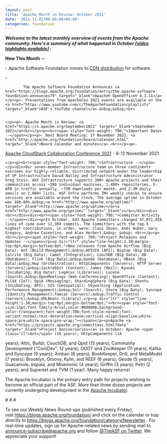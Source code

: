 ```yaml
---
layout: post
title: 'Apache Month in Review: October 2021'
date: '2021-11-01T00:00:00+00:00'
categories: foundation
---
```

<p><i><span style="font-weight: 700;">Welcome to the latest monthly overview of events from the Apache community. Here's a summary of what happened in October [<a href="https://youtu.be/3rPR6tNt-dg" target="_blank">video highlights available</a>]&nbsp;</span></i><i><span style="font-weight: 700;">:</span></i></p><p><span style="font-weight: 700;">New This Month --</span></p><p><span class="il">- </span>Apache Software Foundation moves to <a href="https://blogs.apache.org/foundation/entry/apache-software-foundation-moves-to" target="_blank">CDN distribution</a> for software.</p><p>- 
        
            The Apache Software Foundation Announces <a href="https://blogs.apache.org/foundation/entry/the-apache-software-foundation-announces79" target="_blank">Apache® OpenOffice® 4.1.11</a></p><p>- Presentations from ApacheCon 2021 events are available on the <a href="https://www.youtube.com/c/TheApacheFoundation/playlists" target="_blank">ASF's YouTube channel</a>.&nbsp;&nbsp;<br>
        
        
    </p><p>- Apache Month in Review: <a href="https://s.apache.org/September2021" target="_blank">September 2021</a><br></p><p><br><span style="font-weight: 700;">Important Dates --</span></p><p>- Next Board Meeting: 17 November 2021. <a href="http://apache.org/foundation/board/calendar.html" target="_blank">Board calendar and minutes</a> <br></p><p>- 
<a href="https://blogs.apache.org/foundation/entry/cloudstack-collaboration-conference-2021-november" target="_blank">Apache CloudStack Collaboration Conference 2021</a> - 8-12 November 2021            
        
        
    </p><p><br><span style="font-weight: 700;">Infrastructure --</span></p><div>Our seven-member Infrastructure team on three continents oversees our highly-reliable, distributed network under the leadership of VP Infrastructure David Nalley and Infrastructure Administrator Greg Stein. ASF Infrastructure supports 300+ Apache projects and their communities across ~200 individual machines, 1,400+ repositories, 5-6PB in traffic annually, ~75M downloads per month, and 2-3M daily emails on 2,000+ lists. ASF Infra performs 7M+ weekly checks to ensure services are available around the clock. The average uptime in October was 100.00%.&nbsp;<a href="http://www.apache.org/uptime/" target="_blank">http://www.apache.org/uptime/</a><a href="http://www.apache.org/uptime/" target="_blank"></a></div><div><br></div><div><br><span style="font-weight: 700;">Committer Activity --</span></div><p>In October, 643 Apache Committers changed 47,071,028 lines of code over 11,309 commits. The Committers with the top 5 highest contributions, in order, were: Claus Ibsen, Andi Huber, Gary Gregory, Andrea Cosentino, and Alex Herbert.&nbsp; &nbsp; <br></p><p><br></p><p><span style="font-weight: 700;">Project Releases and Updates --</span></p><p dir="ltr" style="line-height:1.38;margin-top:0pt;margin-bottom:0pt;">New releases from Apache Airflow (Big Data); Ant (Build Management);&nbsp;APISIX (API); Bigtop (Big Data); Calcite (Big Data); Camel (Integration); CouchDB (Big Data); DB (Database); Flink (Big Data);&nbsp;Geode (Database); HBase (Big Data);&nbsp;Hop (Orchestration); HttpComponents (Servers); HTTP Server (Servers);&nbsp;Jackrabbit (Content); James (Mail); Kyuubi (Incubating; Big Data); Log4cxx (Libraries); Lucene (Search);&nbsp;OpenMeetings (Web Conferencing); OpenOffice (Content); PLC4X (IoT); Qpid (Messaging); ShardingSphere (Big Data); ShenYu (Incubating; API); SIS (Geospatial); Skywalking (Application Performance Management);&nbsp;Solr (Search); Storm (Big Data); Syncope (Identity Management);Tomcat (Servers);&nbsp;Traffic Control (Servers);&nbsp;XMLBeans (Library).</p><p dir="ltr" style="line-height:1.38;margin-top:0pt;margin-bottom:0pt;"><br><span style="font-size:11pt;font-family:Arial;color:#000000;background-color:transparent;font-weight:700;font-style:normal;font-variant:normal;text-decoration:none;vertical-align:baseline;white-space:pre;white-space:pre-wrap;"></span></p><p>Apache <a href="https://projects.apache.org/committees.html?date" target="_blank">Project Anniversaries</a> in October: Apache <span class="il">Ant</span> (19 years); HttpComponents (14
years); Attic, Buildr, CouchDB, and Qpid (13 years); Community 
Development ("ComDev", 12 years); OODT and ZooKeeper (11 years); Kafka 
and Syncope (9 years); Ambari (8 years); BookKeeper, Drill, and 
MetaModel (7 years); Brooklyn, Groovy, Kylin, and REEF (6 years); Geode 
(5 years); Guacamole, Impala, and Mnemonic (4 years); Griffin (3 years);
Petri (2 years); 
 and Superset and TVM (1 year). Many happy returns!</p><p></p><p></p><p></p><p></p><p>The Apache Incubator is the primary entry path for projects wishing to become an official part of the ASF. More than three dozen projects are currently undergoing development in the <a href="http://incubator.apache.org/" target="_blank">Apache Incubator</a>.<br></p><p><span style="font-size: 11pt; font-family: Arial; background-color: transparent; font-variant-numeric: normal; font-variant-east-asian: normal; vertical-align: baseline; white-space: pre-wrap;"></span></p><p># # #</p><p>To see our Weekly News Round-ups (published every Friday), visit&nbsp;<a href="https://blogs.apache.org/foundation/" target="_blank">https://blogs.apache.org/foundation/</a>&nbsp;and click on the calendar or hop directly to&nbsp;<a href="https://blogs.apache.org/foundation/category/Newsletter" target="_blank">https://blogs.apache.org/foundation/category/Newsletter</a>&nbsp;. For real-time updates, sign up for Apache-related news by sending mail to announce-subscribe@apache.org and follow&nbsp;<a href="https://twitter.com/theasf" target="_blank">@TheASF on Twitter</a>. We appreciate your support!</p>
